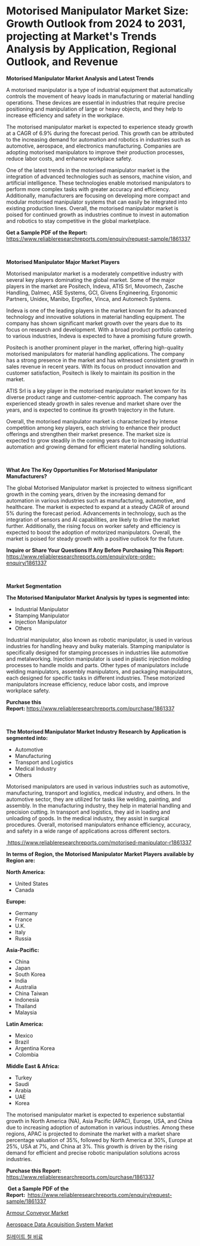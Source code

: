 <p><h1>Motorised Manipulator Market Size: Growth Outlook from 2024 to 2031, projecting at Market's Trends Analysis by Application, Regional Outlook, and Revenue</h1></p><p><strong>Motorised Manipulator Market Analysis and Latest Trends</strong></p>
<p><p>A motorised manipulator is a type of industrial equipment that automatically controls the movement of heavy loads in manufacturing or material handling operations. These devices are essential in industries that require precise positioning and manipulation of large or heavy objects, and they help to increase efficiency and safety in the workplace.</p><p>The motorised manipulator market is expected to experience steady growth at a CAGR of 6.9% during the forecast period. This growth can be attributed to the increasing demand for automation and robotics in industries such as automotive, aerospace, and electronics manufacturing. Companies are adopting motorised manipulators to improve their production processes, reduce labor costs, and enhance workplace safety.</p><p>One of the latest trends in the motorised manipulator market is the integration of advanced technologies such as sensors, machine vision, and artificial intelligence. These technologies enable motorised manipulators to perform more complex tasks with greater accuracy and efficiency. Additionally, manufacturers are focusing on developing more compact and modular motorised manipulator systems that can easily be integrated into existing production lines. Overall, the motorised manipulator market is poised for continued growth as industries continue to invest in automation and robotics to stay competitive in the global marketplace.</p></p>
<p><strong>Get a Sample PDF of the Report:&nbsp;</strong> <a href="https://www.reliableresearchreports.com/enquiry/request-sample/1861337">https://www.reliableresearchreports.com/enquiry/request-sample/1861337</a></p>
<p>&nbsp;</p>
<p><strong>Motorised Manipulator Major Market Players</strong></p>
<p><p>Motorised manipulator market is a moderately competitive industry with several key players dominating the global market. Some of the major players in the market are Positech, Indeva, ATIS Srl, Movomech, Zasche Handling, Dalmec, ASE Systems, GCI, Givens Engineering, Ergonomic Partners, Unidex, Manibo, Ergoflex, Vinca, and Automech Systems.</p><p>Indeva is one of the leading players in the market known for its advanced technology and innovative solutions in material handling equipment. The company has shown significant market growth over the years due to its focus on research and development. With a broad product portfolio catering to various industries, Indeva is expected to have a promising future growth.</p><p>Positech is another prominent player in the market, offering high-quality motorised manipulators for material handling applications. The company has a strong presence in the market and has witnessed consistent growth in sales revenue in recent years. With its focus on product innovation and customer satisfaction, Positech is likely to maintain its position in the market.</p><p>ATIS Srl is a key player in the motorised manipulator market known for its diverse product range and customer-centric approach. The company has experienced steady growth in sales revenue and market share over the years, and is expected to continue its growth trajectory in the future.</p><p>Overall, the motorised manipulator market is characterized by intense competition among key players, each striving to enhance their product offerings and strengthen their market presence. The market size is expected to grow steadily in the coming years due to increasing industrial automation and growing demand for efficient material handling solutions.</p></p>
<p>&nbsp;</p>
<p><strong>What Are The Key Opportunities For Motorised Manipulator Manufacturers?</strong></p>
<p><p>The global Motorised Manipulator market is projected to witness significant growth in the coming years, driven by the increasing demand for automation in various industries such as manufacturing, automotive, and healthcare. The market is expected to expand at a steady CAGR of around 5% during the forecast period. Advancements in technology, such as the integration of sensors and AI capabilities, are likely to drive the market further. Additionally, the rising focus on worker safety and efficiency is expected to boost the adoption of motorized manipulators. Overall, the market is poised for steady growth with a positive outlook for the future.</p></p>
<p><strong>Inquire or Share Your Questions If Any Before Purchasing This Report:</strong> <a href="https://www.reliableresearchreports.com/enquiry/pre-order-enquiry/1861337">https://www.reliableresearchreports.com/enquiry/pre-order-enquiry/1861337</a></p>
<p>&nbsp;</p>
<p><strong>Market Segmentation</strong></p>
<p><strong>The Motorised Manipulator Market Analysis by types is segmented into:</strong></p>
<p><ul><li>Industrial Manipulator</li><li>Stamping Manipulator</li><li>Injection Manipulator</li><li>Others</li></ul></p>
<p><p>Industrial manipulator, also known as robotic manipulator, is used in various industries for handling heavy and bulky materials. Stamping manipulator is specifically designed for stamping processes in industries like automotive and metalworking. Injection manipulator is used in plastic injection molding processes to handle molds and parts. Other types of manipulators include welding manipulators, assembly manipulators, and packaging manipulators, each designed for specific tasks in different industries. These motorized manipulators increase efficiency, reduce labor costs, and improve workplace safety.</p></p>
<p><strong>Purchase this Report:&nbsp;</strong><a href="https://www.reliableresearchreports.com/purchase/1861337">https://www.reliableresearchreports.com/purchase/1861337</a></p>
<p>&nbsp;</p>
<p><strong>The Motorised Manipulator Market Industry Research by Application is segmented into:</strong></p>
<p><ul><li>Automotive</li><li>Manufacturing</li><li>Transport and Logistics</li><li>Medical Industry</li><li>Others</li></ul></p>
<p><p>Motorised manipulators are used in various industries such as automotive, manufacturing, transport and logistics, medical industry, and others. In the automotive sector, they are utilized for tasks like welding, painting, and assembly. In the manufacturing industry, they help in material handling and precision cutting. In transport and logistics, they aid in loading and unloading of goods. In the medical industry, they assist in surgical procedures. Overall, motorised manipulators enhance efficiency, accuracy, and safety in a wide range of applications across different sectors.</p></p>
<p><a href="https://www.reliableresearchreports.com/motorised-manipulator-r1861337">&nbsp;https://www.reliableresearchreports.com/motorised-manipulator-r1861337</a></p>
<p><strong>In terms of Region, the Motorised Manipulator Market Players available by Region are:</strong></p>
<p>
    <p> <strong> North America: </strong>
        <ul>
            <li>United States</li>
            <li>Canada</li>
        </ul>
        </p> 
    <p> <strong> Europe: </strong>
        <ul>
            <li>Germany</li>
            <li>France</li>
            <li>U.K.</li>
            <li>Italy</li>
            <li>Russia</li>
        </ul>
        </p> 
    <p> <strong> Asia-Pacific: </strong>
        <ul>
            <li>China</li>
            <li>Japan</li>
            <li>South Korea</li>
            <li>India</li>
            <li>Australia</li>
            <li>China Taiwan</li>
            <li>Indonesia</li>
            <li>Thailand</li>
            <li>Malaysia</li>
        </ul>
        </p> 
    <p> <strong> Latin America: </strong>
        <ul>
            <li>Mexico</li>
            <li>Brazil</li>
            <li>Argentina Korea</li>
            <li>Colombia</li>
        </ul>
        </p> 
    <p> <strong> Middle East & Africa: </strong>
        <ul>
            <li>Turkey</li>
            <li>Saudi</li>
            <li>Arabia</li>
            <li>UAE</li>
            <li>Korea</li>
        </ul>
    </p>
    </p>
<p><p>The motorised manipulator market is expected to experience substantial growth in North America (NA), Asia Pacific (APAC), Europe, USA, and China due to increasing adoption of automation in various industries. Among these regions, APAC is projected to dominate the market with a market share percentage valuation of 35%, followed by North America at 30%, Europe at 25%, USA at 7%, and China at 3%. This growth is driven by the rising demand for efficient and precise robotic manipulation solutions across industries.</p></p>
<p><strong>Purchase this Report: </strong><a href="https://www.reliableresearchreports.com/purchase/1861337">https://www.reliableresearchreports.com/purchase/1861337</a></p>
<p>&nbsp;<strong>Get a Sample PDF of the Report:&nbsp;&nbsp;</strong><a href="https://www.reliableresearchreports.com/enquiry/request-sample/1861337">https://www.reliableresearchreports.com/enquiry/request-sample/1861337</a></p>
<p><strong></strong></p>
<p><p><a href="https://github.com/CliffMedina6/Market-Research-Report-List-4/blob/main/armour-conveyor-market.md">Armour Conveyor Market</a></p><p><a href="https://github.com/Sinjinluong3e0awx2m195k76/Market-Research-Report-List-2/blob/main/aerospace-data-acquisition-system-market.md">Aerospace Data Acquisition System Market</a></p><p><a href="https://github.com/oajzkywllm460/Market-Research-Report-List-1/blob/main/572739639736.md">킬레이트 철 비료</a></p></p>